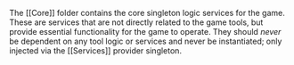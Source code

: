 The [[Core]] folder contains the core singleton logic services for the game. These are services that are not directly related to the game tools, but provide essential functionality for the game to operate.
They should *never* be dependent on any tool logic or services and never be instantiated; only injected via the [[Services]] provider singleton.